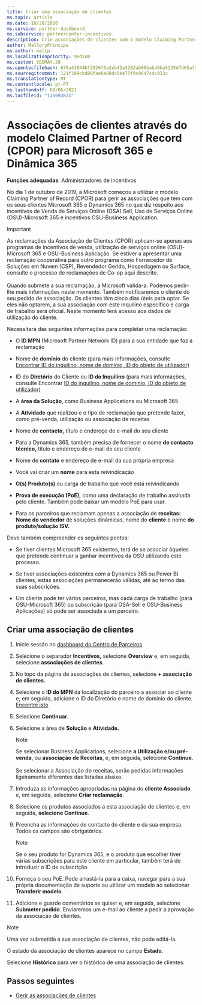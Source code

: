 ```yaml
---
title: Criar uma associação de clientes
ms.topic: article
ms.date: 10/28/2020
ms.service: partner-dashboard
ms.subservice: partnercenter-incentives
description: Crie associações de clientes com o modelo Claiming Partner of Record (CPOR). Ajuda a gerir vendas, uso, incentivos para Microsoft 365 & 365 clientes.
author: MalloryPrincipe
ms.author: mallp
ms.localizationpriority: medium
ms.custom: SEOMAY.20
ms.openlocfilehash: 670a438446f2826f6a2eb42a3282ab00babd0ba5225d7d65a73fd8d314b03569
ms.sourcegitcommit: 121f1b9cbd88faeba60dc9b475f9c0647cdc933c
ms.translationtype: MT
ms.contentlocale: pt-PT
ms.lasthandoff: 08/06/2021
ms.locfileid: "115693831"
---
```

# <a name="customer-associations-via-the-claimed-partner-of-record-cpor-model-for-microsoft-365-and-dynamics-365"></a>Associações de clientes através do modelo Claimed Partner of Record (CPOR) para Microsoft 365 e Dinâmica 365


**Funções adequadas**: Administradores de incentivos

No dia 1 de outubro de 2019, a Microsoft começou a utilizar o modelo Claiming Partner of Record (CPOR) para gerir as associações que tem com os seus clientes Microsoft 365 e Dynamics 365 no que diz respeito aos incentivos de Venda de Serviços Online (OSA) Sell, Uso de Serviços Online (OSU)-Microsoft 365 e incentivos OSU-Business Application.

>[!Important]
> As reclamações da Associação de Clientes (CPOR) aplicam-se apenas aos programas de incentivos de venda, utilização de serviços online (OSU)-Microsoft 365 e OSU-Business Aplicação. Se estiver a apresentar uma reclamação cooperativa para outro programa como Fornecedor de Soluções em Nuvem (CSP), Revendedor Gerido, Hospedagem ou Surface, consulte o processo de reclamações de Co-op aqui descrito. <br><br>Quando submete a sua reclamação, a Microsoft valida-a. Podemos pedir-lhe mais informações neste momento. Também notificaremos o cliente do seu pedido de associação. Os clientes têm cinco dias úteis para optar. Se eles não optarem, a sua associação com este inquilino específico e carga de trabalho será oficial. Neste momento terá acesso aos dados de utilização do cliente. 

Necessitará das seguintes informações para completar uma reclamação:

- O **ID MPN** (Microsoft Partner Network ID) para a sua entidade que faz a reclamação

- Nome de **domínio** do cliente (para mais informações, consulte [Encontrar ID do inquilino, nome de domínio, ID do objeto de utilizador)](find-ids-and-domain-names.md)

- ID do **Diretório** do Cliente ou **ID do Inquilino** (para mais informações, consulte Encontrar [ID do inquilino, nome de domínio, ID do objeto de utilizador)](find-ids-and-domain-names.md)

- A **área da Solução**, como Business Applications ou Microsoft 365

- A **Atividade** que realizou e o tipo de reclamação que pretende fazer, como pré-venda, utilização ou associação de receitas

- Nome de **contacto,** título e endereço de e-mail do seu cliente

- Para a Dynamics 365, também precisa de fornecer o nome **de contacto técnico,** título e endereço de e-mail do seu cliente

- Nome de **contato** e endereço de e-mail da sua própria empresa

- Você vai criar um **nome** para esta reivindicação

- **O(s) Produto(s)** ou carga de trabalho que você está reivindicando

- **Prova de execução (PoE),** como uma declaração de trabalho assinada pelo cliente. Também pode baixar um modelo PoE para usar.

- Para os parceiros que reclamam apenas a associação de **receitas: Nome do vendedor** de soluções dinâmicas, nome do **cliente** e nome **do produto/solução ISV.** 

Deve também compreender os seguintes pontos:

- Se tiver clientes Microsoft 365 existentes, terá de se associar àqueles que pretende continuar a ganhar incentivos da OSU utilizando este processo.

- Se tiver associações existentes com a Dynamics 365 ou Power BI clientes, estas associações permanecerão válidas, até ao termo das suas subscrições.

- Um cliente pode ter vários parceiros, mas cada carga de trabalho (para OSU-Microsoft 365) ou subscrição (para OSA-Sell e OSU-Business Aplicações) só pode ser associada a um parceiro.

## <a name="create-a-customer-association"></a>Criar uma associação de clientes

1. Inicie sessão no [dashboard do Centro de Parceiros](https://partner.microsoft.com/dashboard/).

2. Selecione o separador **Incentivos,** selecione **Overview** e, em seguida, selecione **associações de clientes**.

3. No topo da página de associações de clientes, selecione **+ associação de clientes.**

4. Selecione o **ID do MPN** da localização do parceiro a associar ao cliente e, em seguida, adicione o ID do Diretório e nome de domínio do cliente. [Encontre isto](find-ids-and-domain-names.md)

5. Selecione **Continuar**.

6. Selecione a área de **Solução** e **Atividade.** 

   >[!Note]
   >
   >Se selecionar Business Applications, selecione **a Utilização e/ou pré-venda**, ou **associação de Receitas**, e, em seguida, selecione **Continue**. 
   <br><br>Se selecionar a Associação de receitas, serão pedidas informações ligeiramente diferentes das listadas abaixo.

7. Introduza as informações apropriadas na página do **cliente Associado** e, em seguida, selecione **Criar reclamação**.

8. Selecione os produtos associados a esta associação de clientes e, em seguida, **selecione Continue**.

9. Preencha as informações de contacto do cliente e da sua empresa. Todos os campos são obrigatórios. 

   >[!NOTE]
   >Se o seu produto for Dynamics 365, e o produto que escolher tiver várias subscrições para este cliente em particular, também terá de introduzir o ID de subscrição.

10. Forneça o seu PoE. Pode arrastá-la para a caixa, navegar para a sua própria documentação de suporte ou utilizar um modelo ao selecionar **Transferir modelo**. 

11. Adicione e guarde comentários se quiser e, em seguida, selecione **Submeter pedido**. Enviaremos um e-mail ao cliente a pedir a aprovação da associação de clientes.

   >[!NOTE]
   >Uma vez submetida a sua associação de clientes, não pode editá-la.

O estado da associação de clientes aparece no campo **Estado**.

Selecione **Histórico** para ver o histórico de uma associação de clientes.

## <a name="next-steps"></a>Passos seguintes

- [Gerir as associações de clientes](incentives-manage-customer-associations.md)